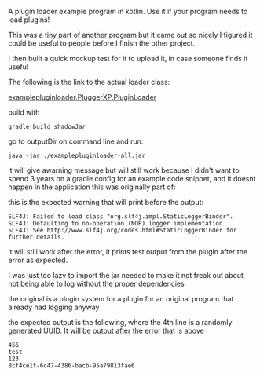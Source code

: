 A plugin loader example program in kotlin. Use it if your program needs to load plugins!

This was a tiny part of another program but it came out so nicely I figured it could be useful to people before I finish the other project.

I then built a quick mockup test for it to upload it, in case someone finds it useful

The following is the link to the actual loader class:

[examplepluginloader.PluggerXP.PluginLoader](examplepluginloader/src/main/kotlin/examplepluginloader/PluggerXP/PluginLoader.kt)

build with 

```gradle build shadowJar```

go to outputDir on command line and run:

```java -jar ./examplepluginloader-all.jar```

it will give awarning message but will still work because I didn't want to spend 3 years on a gradle config for an example code snippet, and it doesnt happen in the application this was originally part of: 

this is the expected warning that will print before the output:

```
SLF4J: Failed to load class "org.slf4j.impl.StaticLoggerBinder".
SLF4J: Defaulting to no-operation (NOP) logger implementation
SLF4J: See http://www.slf4j.org/codes.html#StaticLoggerBinder for further details.
```

it will still work after the error, it prints test output from the plugin after the error as expected.

I was just too lazy to import the jar needed to make it not freak out about not being able to log without the proper dependencies

the original is a plugin system for a plugin for an original program that already had logging anyway

the expected output is the following, where the 4th line is a randomly generated UUID. It will be output after the error that is above

```
456
test
123
8cf4ce1f-6c47-4386-bacb-95a79813fae6
```